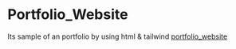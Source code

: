 # Portfolio_Website
Its sample of an portfolio by using html & tailwind
[portfolio_website](https://nandanans9072.github.io/Portfolio_Website/)
